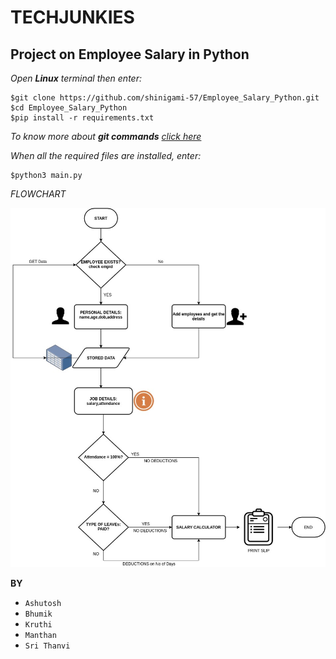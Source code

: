 #                                                                TECHJUNKIES

## Project on Employee Salary in Python 

*Open **Linux** terminal then enter:*

```
$git clone https://github.com/shinigami-57/Employee_Salary_Python.git
$cd Employee_Salary_Python
$pip install -r requirements.txt
```
*To know more about **git commands** [click here](http://guides.beanstalkapp.com/version-control/common-git-commands.html)*

*When all the required files are installed, enter:*
```
$python3 main.py
```

*FLOWCHART*

![--FLOWCHART--](https://github.com/shinigami-57/Employee_Salary_Python/blob/master/ProjectFlow.jpeg)

**BY**
- `Ashutosh`
- `Bhumik`
- `Kruthi`
- `Manthan`
- `Sri Thanvi`

